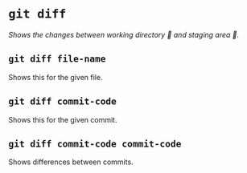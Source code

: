 # `git diff`

*Shows the changes between working directory :open_file_folder: and staging area :pencil:.*

## `git diff file-name`

Shows this for the given file.

## `git diff commit-code`

Shows this for the given commit.

## `git diff commit-code commit-code`

Shows differences between commits.
